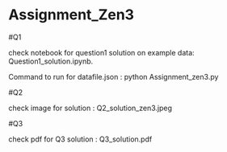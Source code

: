 # Assignment_Zen3
#Q1

check notebook for question1 solution on example data: Question1_solution.ipynb.


Command to run for datafile.json : python Assignment_zen3.py 

#Q2

check image for solution : Q2_solution_zen3.jpeg

#Q3

check pdf for Q3 solution : Q3_solution.pdf


